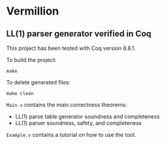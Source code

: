# Vermillion

## LL(1) parser generator verified in Coq

This project has been tested with Coq version 8.8.1.

To build the project:

  `make`

To delete generated files:

  `make clean`

`Main.v` contains the main correctness theorems:
- LL(1) parse table generator soundness and completeness
- LL(1) parser soundness, safety, and completeness

`Example.v` contains a tutorial on how to use the tool.
